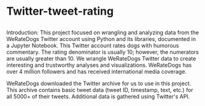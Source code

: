 # Twitter-tweet-rating

## 
Introduction:
This project focused on wrangling and analyzing data from the WeRateDogs Twitter account using Python and its libraries, documented in a Jupyter Notebook. This Twitter account rates dogs with humorous commentary. The rating denominator is usually 10; however, the numerators are usually greater than 10. We wrangle WeRateDogs Twitter data to create interesting and trustworthy analyses and visualizations. WeRateDogs has over 4 million followers and has received international media coverage.

WeRateDogs downloaded the Twitter archive for us to use in this project. This archive contains basic tweet data (tweet ID, timestamp, text, etc.) for all 5000+ of their tweets. Additional data is gathered using Twitter's API.

